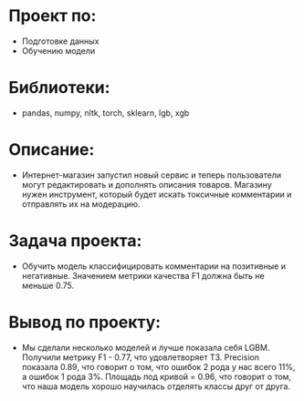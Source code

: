 # Проект по:

- Подготовке данных
- Обучению модели

# Библиотеки:

- pandas, numpy, nltk, torch, sklearn, lgb, xgb

# Описание:

- Интернет-магазин запустил новый сервис и теперь пользователи могут редактировать и дополнять описания товаров. Магазину нужен инструмент, который будет искать токсичные комментарии и отправлять их на модерацию.

# Задача проекта:

- Обучить модель классифицировать комментарии на позитивные и негативные. Значением метрики качества F1 должна быть не меньше 0.75.

# Вывод по проекту:

- Мы сделали несколько моделей и лучше показала себя LGBM. Получили метрику F1 - 0.77, что удовлетворяет ТЗ. Precision показала 0.89, что говорит о том, что ошибок 2 рода у нас всего 11%, а ошибок 1 рода 3%. Площадь под кривой = 0.96, что говорит о том, что наша модель хорошо научилась отделять классы друг от друга.
